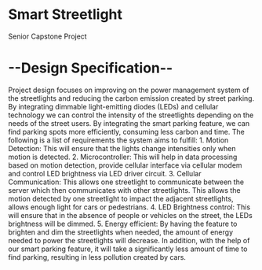 # Smart Streetlight
Senior Capstone Project


<h1>--Design Specification--</h1>
Project design focuses on improving on the power management system of the  streetlights and reducing the carbon emission created by street parking. By integrating dimmable  light-emitting diodes (LEDs) and cellular technology we can control the intensity of the streetlights  depending on the needs of the street users. By integrating the smart parking feature, we can find parking spots more efficiently, consuming less carbon and time. The following is a list of  requirements the system aims to fulfill:
1. Motion Detection: This will ensure that the lights change intensities only when motion is  detected. 
2. Microcontroller: This will help in data processing based on motion detection, provide  cellular interface via cellular modem and control LED brightness via LED driver circuit. 
3. Cellular Communication: This allows one streetlight to communicate between the server  which then communicates with other streetlights. This allows the motion detected by one  streetlight to impact the adjacent streetlights, allows enough light for cars or pedestrians. 
4. LED Brightness control: This will ensure that in the absence of people or vehicles on the  street, the LEDs brightness will be dimmed. 
5. Energy efficient: By having the feature to brighten and dim the streetlights when needed, the amount of energy needed to power the streetlights will decrease. In addition, with the  help of our smart parking feature, it will take a significantly less amount of time to find  parking, resulting in less pollution created by cars. 






